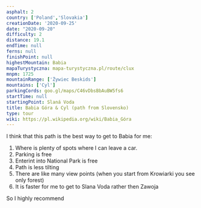 ```yaml
---
asphalt: 2
country: ['Poland','Slovakia']
creationDate: '2020-09-25'
date: "2020-09-20"
difficulty: 2
distance: 19.1
endTime: null
ferns: null
finishPoint: null
highestMountain: Babia
mapaTurystyczna: mapa-turystyczna.pl/route/clux
mnpm: 1725
mountainRange: ['Żywiec Beskids']
mountains: ['Cyl']
parkingCords: goo.gl/maps/C46vDbsBbAuBW5fs6
startTime: null
startingPoint: Slaná Voda
title: Babia Góra & Cyl (path from Slovensko)
type: tour
wiki: https://pl.wikipedia.org/wiki/Babia_Góra
---
```


I think that this path is the best way to get to Babia for me:

1. Where is plenty of spots where I can leave a car.
2. Parking is free
3. Enterint into National Park is free
4. Path is less tilting
5. There are like many view points (when you start from Krowiarki you see only forest)
6. It is faster for me to get to Slana Voda rather then Zawoja

So I highly recommend
